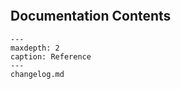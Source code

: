 ```{include} ../../README.md

```

## Documentation Contents

```{toctree}
---
maxdepth: 2
caption: Reference
---
changelog.md
```

